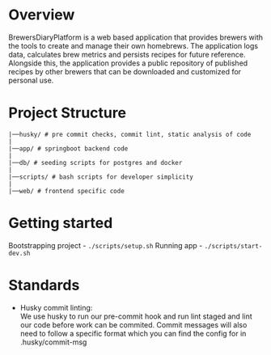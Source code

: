 # **Overview**

BrewersDiaryPlatform is a web based application that provides brewers with the tools to create and manage their own homebrews. The application logs data, calculates brew metrics and persists recipes for future reference. Alongside this, the application provides a public repository of published recipes by other brewers that can be downloaded and customized for personal use.

# **Project Structure**

```
|──husky/ # pre commit checks, commit lint, static analysis of code
|
|──app/ # springboot backend code
|
|──db/ # seeding scripts for postgres and docker
|
|──scripts/ # bash scripts for developer simplicity
|
|──web/ # frontend specific code
```

# **Getting started**

Bootstrapping project - `./scripts/setup.sh` 
Running app - `./scripts/start-dev.sh`

# **Standards**

- Husky commit linting:\
  We use husky to run our pre-commit hook and run lint staged and lint our code before work can be commited. Commit messages will also need to follow a specific format which you can find the config for in .husky/commit-msg

